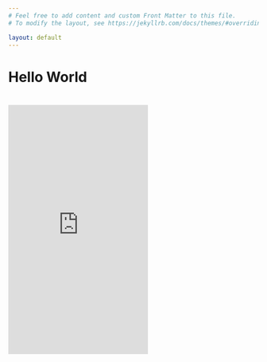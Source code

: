 ```yaml
---
# Feel free to add content and custom Front Matter to this file.
# To modify the layout, see https://jekyllrb.com/docs/themes/#overriding-theme-defaults

layout: default
---
```


<h1> Hello World <h1>
  
  <iframe src="https://captures.lumalabs.ai/embed/avid-supporting-7d-869841?mode=slf&background=%23ffffff&color=%23000000&showTitle=true&loadBg=true&logoPosition=bottom-left&infoPosition=bottom-right&cinematicVideo=undefined&showMenu=false" width="281" height="500" frameborder="0" title="luma embed" style="border: none;"></iframe>
